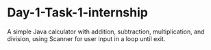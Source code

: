 # Day-1-Task-1-internship
A simple Java calculator with addition, subtraction, multiplication, and division, using Scanner for user input in a loop until exit.
